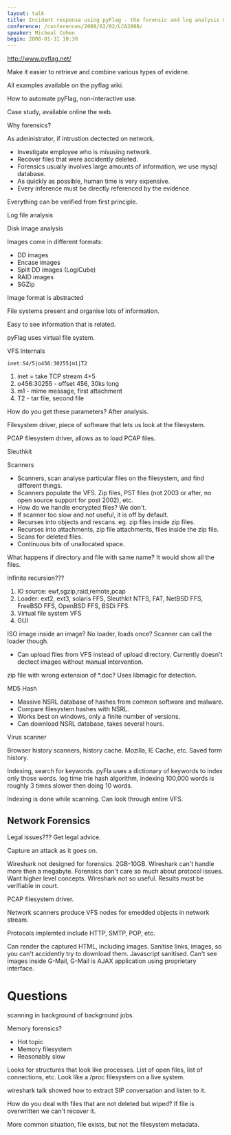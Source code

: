 ```yaml
---
layout: talk
title: Incident response using pyFlag - the forensic and log analysis GUI
conference: /conferences/2008/02/02/LCA2008/
speaker: Micheal Cohen
begin: 2008-01-31 10:30
---
```

<http://www.pyflag.net/>

Make it easier to retrieve and combine various types of evidene.

All examples available on the pyflag wiki.

How to automate pyFlag, non-interactive use.

Case study, available online the web.

Why forensics?

As administrator, if intrustion dectected on network.

* Investigate employee who is misusing network.
* Recover files that were accidently deleted.
* Forensics usually involves large amounts of information, we use
mysql database.
* As quickly as possible, human time is very expensive.
* Every inference must be directly referenced by the evidence.

Everything can be verified from first principle.

Log file analysis

Disk image analysis

Images come in different formats:

* DD images
* Encase images
* Split DD images (LogiCube)
* RAID images
* SGZip

Image format is abstracted

File systems present and organise lots of information.

Easy to see information that is related.

pyFlag uses virtual file system.

VFS Internals

    inet:S4/5|o456:30255|m1|T2

1. inet = take TCP stream 4+5
2. o456:30255 - offset 456, 30ks long
3. m1 - mime message, first attachment
4. T2 - tar file, second file

How do you get these parameters? After analysis.

Filesystem driver, piece of software that lets us look at the filesystem.

PCAP filesystem driver, allows as to load PCAP files.

Sleuthkit

Scanners

* Scanners, scan analyse particular files on the filesystem, and find
different things.
* Scanners populate the VFS. Zip files, PST files (not 2003 or after,
no open source support for post 2002), etc.
* How do we handle encrypted files? We don't.
* If scanner too slow and not useful, it is off by default.
* Recurses into objects and rescans. eg. zip files inside zip files.
* Recurses into attachments, zip file attachments, files inside the zip file.
* Scans for deleted files.
* Continuous bits of unallocated space.

What happens if directory and file with same name? It would show
all the files.

Infinite recursion???

1. IO source: ewf,sgzip,raid,remote,pcap
2. Loader:  ext2, ext3, solaris FFS, Sleuthkit NTFS, FAT, NetBSD FFS, FreeBSD
FFS, OpenBSD FFS, BSDi FFS.
3. Virtual file system VFS
4. GUI

ISO image inside an image? No loader, loads once? Scanner can call the loader
though.

* Can upload files from VFS instead of upload directory. Currently doesn't
dectect images without manual intervention.

zip file with wrong extension of *.doc? Uses libmagic for detection.

MD5 Hash

* Massive NSRL database of hashes from common software and malware.
* Compare filesystem hashes with NSRL.
* Works best on windows, only a finite number of versions.
* Can download NSRL database, takes several hours.

Virus scanner

Browser history scanners, history cache. Mozilla, IE Cache, etc. Saved
form history.

Indexing, search for keywords. pyFla uses a dictionary of keywords
to index only those words. log time trie hash algorithm, indexing
100,000 words is roughly 3 times slower then doing 10 words.

Indexing is done while scanning. Can look through entire VFS.

## Network Forensics

Legal issues??? Get legal advice.

Capture an attack as it goes on.

Wireshark not designed for forensics. 2GB-10GB. Wireshark can't handle
more then a megabyte. Forensics don't care so much about protocol issues.
Want higher level concepts. Wireshark not so useful. Results must be
verifiable in court.

PCAP filesystem driver.

Network scanners produce VFS nodes for emedded objects in
network stream.

Protocols implemted include HTTP, SMTP, POP, etc.

Can render the captured HTML, including images. Sanitise links,
images, so you can't accidently try to download them. Javascript
sanitised. Can't see images inside G-Mail, G-Mail is AJAX application
using proprietary interface.

# Questions

scanning in background of background jobs.

Memory forensics?

* Hot topic
* Memory filesystem
* Reasonably slow

Looks for structures that look like processes. List of open files, list of
connections, etc. Look like a /proc filesystem on a live system.

wireshark talk showed how to extract SIP conversation and listen to it.

How do you deal with files that are not deleted but wiped? If file is
overwritten we can't recover it.

More common situation, file exists, but not the filesystem metadata.
